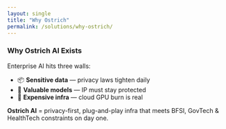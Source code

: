 ```yaml
---
layout: single
title: "Why Ostrich"
permalink: /solutions/why-ostrich/
---
```


### Why Ostrich AI Exists

Enterprise AI hits three walls:

- 📦 **Sensitive data** — privacy laws tighten daily  
- 🔐 **Valuable models** — IP must stay protected  
- 💸 **Expensive infra** — cloud GPU burn is real  

**Ostrich AI** = privacy-first, plug-and-play infra that meets BFSI, GovTech & HealthTech constraints on day one.
